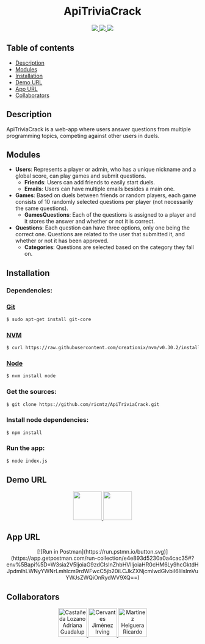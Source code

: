 <div align="center">
  <h1>ApiTriviaCrack</h1>
  <a href="https://www.npmjs.com/package/eslint-config-airbnb">
    <img src="https://img.shields.io/badge/eslint--airbnb-17.1.0-brightgreen.svg?longCache=true&style=for-the-badge">
  </a>
  <a href="https://www.npmjs.com/package/express">
    <img src="https://img.shields.io/badge/express-4.16.3-blue.svg?longCache=true&style=for-the-badge">
  </a>
  <a href="https://opensource.org/licenses/MIT">
    <img src="https://img.shields.io/badge/license-MIT-red.svg?longCache=true&style=for-the-badge">
  </a>
</div>

## Table of contents
- [Description](#description)
- [Modules](#modules)
- [Installation](#installation)
- [Demo URL](#demo-url)
- [App URL](#app-url)
- [Collaborators](#collaborators)

## Description
ApiTriviaCrack is a web-app where users answer questions from multiple programming topics, competing against other users in duels.

## Modules
* __Users__: Represents a player or admin, who has a unique nickname and a global score, can play games and submit questions.
  * __Friends__: Users can add friends to easily start duels.
  * __Emails__: Users can have multiple emails besides a main one.
* __Games__: Based on duels between friends or random players, each game consists of 10 randomly selected questions per player (not necessarily the same questions).
  * __GamesQuestions__: Each of the questions is assigned to a player and it stores the
    answer and whether or not it is correct.
* __Questions__: Each question can have three options, only one being the correct one.
Questions are related to the user that submitted it, and whether or not it has been approved.
  * __Categories__: Questions are selected based on the category they fall on.

## Installation
### Dependencies:
### [Git][GitLink]
```sh
$ sudo apt-get install git-core
```

### [NVM][NvmLink]
```sh
$ curl https://raw.githubusercontent.com/creationix/nvm/v0.30.2/install.sh | bash
```

### [Node][NodeLink]
```sh
$ nvm install node
```


### Get the sources:
```sh
$ git clone https://github.com/ricmtz/ApiTriviaCrack.git
```

### Install node dependencies:
```sh
$ npm install
```

### Run the app:
```sh
$ node index.js
```

## Demo URL
<div align="center">
  <a href="https://www.getpostman.com/collections/e4e893d5230a0a4cac35">
    <img src="https://www.getpostman.com/img/v2/logo-glyph.png" height="75" width="75">
  </a>
  <a href="https://www.getpostman.com/collections/e4e893d5230a0a4cac35">
    <img src="https://www.getpostman.com/img/v2/logo-glyph.png" height="75" width="75">
  </a>
</div>


## App URL
<div align="center">
  [![Run in Postman](https://run.pstmn.io/button.svg)](https://app.getpostman.com/run-collection/e4e893d5230a0a4cac35#?env%5Bapi%5D=W3sia2V5IjoiaG9zdCIsInZhbHVlIjoiaHR0cHM6Ly9hcGktdHJpdmlhLWNyYWNrLmhlcm9rdWFwcC5jb20iLCJkZXNjcmlwdGlvbiI6IiIsImVuYWJsZWQiOnRydWV9XQ==)
</div>

## Collaborators
<div align="center">
  <a href="https://github.com/AdiLupita">
    <img src="https://avatars2.githubusercontent.com/u/36176439?s=400&v=4" height="75" width="75" alt ="Castañeda Lozano Adriana Guadalupe">
  </a>
  <a href="https://github.com/IrvingCJ">
    <img src="https://avatars3.githubusercontent.com/u/42556654?s=400&v=4" height="75" width="75" alt="Cervantes Jiménez Irving">
  </a>
  <a href="https://github.com/ricmtz">
    <img src="https://avatars1.githubusercontent.com/u/18709420?s=400&v=4" height="75" width="75" alt="Martínez Helguera Ricardo">
  </a>
</div>

[GitLink]: https://git-scm.com/
[NvmLink]: https://github.com/creationix/nvm/blob/master/README.md
[NodeLink]: https://nodejs.org/es/

